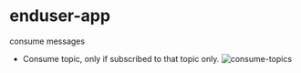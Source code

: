 # enduser-app
consume messages

- Consume topic, only if subscribed to that topic only. ![consume-topics](https://github.com/ksb96/enduser-app/assets/52975077/2b1b8136-f3c3-48a7-b20c-c7f03c61a4df)


